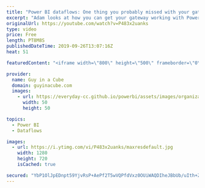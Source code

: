 ```yaml
---
title: "Power BI dataflows: One thing you probably missed with your gateway"
excerpt: "Adam looks at how you can get your gateway working with Power BI dataflows, even if you aren't an admin of the gateway. There is one thing that most people overlook. We show you what it is!  Guy in a Cube courses: https://guyinacu.be/courses  ******** LET'S CONNECT! ********  -- http://twitter.com/guyinacube"
originalUrl: https://youtube.com/watch?v=P483x2uanks
type: video
price: Free
length: PT8M8S
publishedDateTime: 2019-09-26T13:07:16Z
heat: 51

featuredContent: "<iframe width=\"800\" height=\"500\" frameborder=\"0\" src=\"https://www.youtube.com/embed/P483x2uanks\" allow=\"accelerometer; autoplay; encrypted-media; gyroscope; picture-in-picture\" allowfullscreen></iframe>"

provider:
  name: Guy in a Cube
  domain: guyinacube.com
  images:
    - url: https://everyday-cc.github.io/powerbi/assets/images/organizations/guyinacube.com-50x50.jpg
      width: 50
      height: 50

topics:
  - Power BI
  - Dataflows

images:
  - url: https://i.ytimg.com/vi/P483x2uanks/maxresdefault.jpg
    width: 1280
    height: 720
    isCached: true

secured: "YbP1OlJpEDnpt59YjvRsP+AePf2T5wVQPfdVxz0OUiWAQDIheJBbUb/uIth+ZlOAIWkORM6AVnaC+Q2UVZu+OH+0HlgnXB42eI/Bk3/fB/wjonRQ10TzWBnXXNrbicBOUE//LvpcooPJ+rAZHOla/n4xEr6eGkmyrtJX9HyOvrDyIm/h4lZXkXWwTRpcoJuvP+klKiEtHuVwLBuYZtBPWtRkNd6FbjrTYSM0+8rndV0DbNAp3dDLN0UY+VctQFmWR89g8tMyVANf/bRPVinc7pZBr02JoC0GfPt9HrqVr6pb6FyGbpw6WZcs+LHYvMN/fnd3EQ4wB1YIRFINc9ZvFVHq8m9wDHxMGwDpqT8FsSeIEd3LukQlVMsyYWIy4nRZCIlSgVZFsVP4P3HYdg6HC7AnC9WgbZnhB9y/fWQqLZ4=;FWcSPkaJRqvIfDKlJOKoWQ=="
---
```


